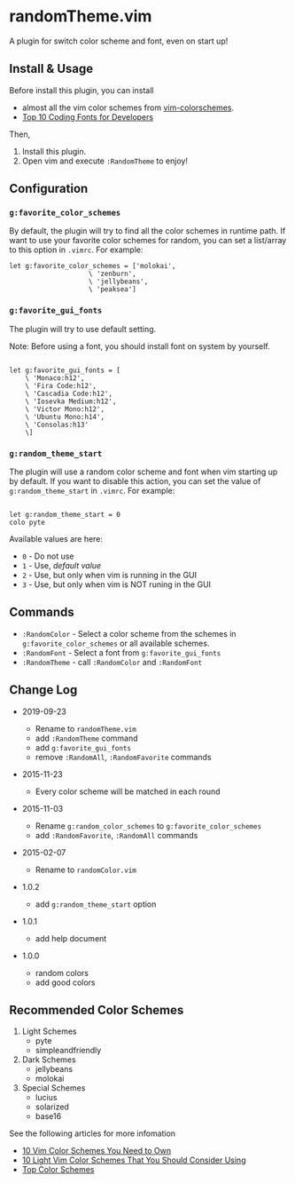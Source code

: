 # randomTheme.vim

A plugin for switch color scheme and font, even on start up!

## Install & Usage

Before install this plugin, you can install

-   almost all the vim color schemes from
    [vim-colorschemes](https://github.com/flazz/vim-colorschemes).
-   [Top 10 Coding Fonts for Developers](https://scotch.io/bar-talk/top-10-monospace-fonts-for-developers)

Then,

1. Install this plugin.
1. Open vim and execute `:RandomTheme` to enjoy!

## Configuration

### `g:favorite_color_schemes`

By default, the plugin will try to find all the color schemes in runtime path.
If want to use your favorite color schemes for random, you can set a list/array
to this option in `.vimrc`. For example:

```vim
let g:favorite_color_schemes = ['molokai',
                    \ 'zenburn',
                    \ 'jellybeans',
                    \ 'peaksea']
```

### `g:favorite_gui_fonts`

The plugin will try to use default setting.

Note: Before using a font, you should install font on system by yourself.

```vim

let g:favorite_gui_fonts = [
    \ 'Monaco:h12',
    \ 'Fira Code:h12',
    \ 'Cascadia Code:h12',
    \ 'Iosevka Medium:h12',
    \ 'Victor Mono:h12',
    \ 'Ubuntu Mono:h14',
    \ 'Consolas:h13'
    \]

```

### `g:random_theme_start`

The plugin will use a random color scheme and font when vim starting up by default.
If you want to disable this action, you can set the value of
`g:random_theme_start` in `.vimrc`. For example:

```vim

let g:random_theme_start = 0
colo pyte

```

Available values are here:

-   `0` - Do not use
-   `1` - Use, _default value_
-   `2` - Use, but only when vim is running in the GUI
-   `3` - Use, but only when vim is NOT runing in the GUI

## Commands

-   `:RandomColor` - Select a color scheme from the schemes in `g:favorite_color_schemes` or all available schemes.
-   `:RandomFont` - Select a font from `g:favorite_gui_fonts`
-   `:RandomTheme` - call `:RandomColor` and `:RandomFont`

## Change Log

-   2019-09-23

    -   Rename to `randomTheme.vim`
    -   add `:RandomTheme` command
    -   add `g:favorite_gui_fonts`
    -   remove `:RandomAll`, `:RandomFavorite` commands

-   2015-11-23

    -   Every color scheme will be matched in each round

-   2015-11-03

    -   Rename `g:random_color_schemes` to `g:favorite_color_schemes`
    -   add `:RandomFavorite`, `:RandomAll` commands

-   2015-02-07

    -   Rename to `randomColor.vim`

-   1.0.2

    -   add `g:random_theme_start` option

-   1.0.1

    -   add help document

-   1.0.0
    -   random colors
    -   add good colors

## Recommended Color Schemes

1. Light Schemes
    - pyte
    - simpleandfriendly
1. Dark Schemes
    - jellybeans
    - molokai
1. Special Schemes
    - lucius
    - solarized
    - base16

See the following articles for more infomation

-   [10 Vim Color Schemes You Need to Own](http://www.vimninjas.com/2012/08/26/10-vim-color-schemes-you-need-to-own/)
-   [10 Light Vim Color Schemes That You Should Consider Using](http://www.vimninjas.com/2012/09/14/10-light-colors/)
-   [Top Color Schemes](http://www.vim.org/scripts/script_search_results.php?keywords=&script_type=color+scheme&order_by=rating&direction=descending&search=search)
